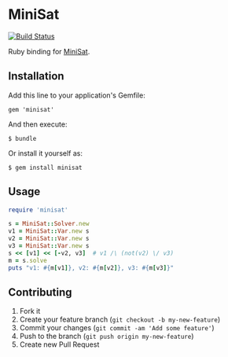 # MiniSat

[![Build Status](https://secure.travis-ci.org/eagletmt/ruby-minisat.png)](https://travis-ci.org/eagletmt/ruby-minisat)

Ruby binding for [MiniSat](http://minisat.se/).

## Installation

Add this line to your application's Gemfile:

    gem 'minisat'

And then execute:

    $ bundle

Or install it yourself as:

    $ gem install minisat

## Usage

```ruby
require 'minisat'

s = MiniSat::Solver.new
v1 = MiniSat::Var.new s
v2 = MiniSat::Var.new s
v3 = MiniSat::Var.new s
s << [v1] << [-v2, v3]  # v1 /\ (not(v2) \/ v3)
m = s.solve
puts "v1: #{m[v1]}, v2: #{m[v2]}, v3: #{m[v3]}"
```

## Contributing

1. Fork it
2. Create your feature branch (`git checkout -b my-new-feature`)
3. Commit your changes (`git commit -am 'Add some feature'`)
4. Push to the branch (`git push origin my-new-feature`)
5. Create new Pull Request
